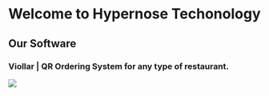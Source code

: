 # Welcome to Hypernose Techonology


## Our Software

### Viollar | QR Ordering System for any type of restaurant.
[<img src="https://www.viollar.com/og-image.png">](https://www.viollar.com/)